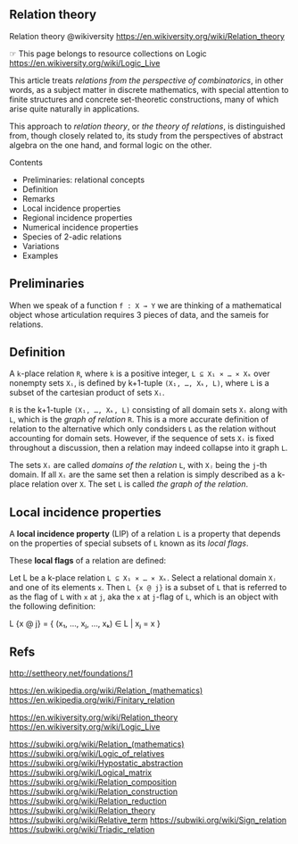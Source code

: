 ## Relation theory

Relation theory @wikiversity
https://en.wikiversity.org/wiki/Relation_theory

☞ This page belongs to resource collections on Logic
  https://en.wikiversity.org/wiki/Logic_Live


This article treats *relations from the perspective of combinatorics*, in other words, as a subject matter in discrete mathematics, with special attention to finite structures and concrete set-theoretic constructions, many of which arise quite naturally in applications.

This approach to *relation theory*, or *the theory of relations*, is distinguished from, though closely related to, its study from the perspectives of abstract algebra on the one hand, and formal logic on the other.

Contents
- Preliminaries: relational concepts
- Definition
- Remarks
- Local incidence properties
- Regional incidence properties
- Numerical incidence properties
- Species of 2-adic relations
- Variations
- Examples

## Preliminaries

When we speak of a function `f : X → Y` we are thinking of a mathematical object whose articulation requires 3 pieces of data, and the sameis for relations.

## Definition

A `k`-place relation `R`, where `k` is a positive integer, `L ⊆ X₁ ⨯ … ⨯ Xₖ` over nonempty sets `Xᵢ`, is defined by k+1-tuple `(X₁, …, Xₖ, L)`, where `L` is a subset of the cartesian product of sets `Xᵢ`.

`R` is the k+1-tuple `(X₁, …, Xₖ, L)` consisting of all domain sets `Xᵢ` along with `L`, which is the *graph of relation* `R`. This is a more accurate definition of relation to the alternative which only condsiders `L` as the relation without accounting for domain sets. However, if the sequence of sets `Xᵢ` is fixed throughout a discussion, then a relation may indeed collapse into it graph `L`.

The sets `Xᵢ` are called *domains of the relation* `L`, with `Xⱼ` being the `j`-th domain. If all `Xᵢ` are the same set then a relation is simply described as a k-place relation over `X`. The set `L` is called *the graph of the relation*.

## Local incidence properties

A **local incidence property** (LIP) of a relation `L` is a property that depends on the properties of special subsets of `L` known as its *local flags*.

These **local flags** of a relation are defined:

Let L be a k-place relation `L ⊆ X₁ ⨯ … ⨯ Xₖ`. 
Select a relational domain `Xⱼ` and one of its elements `x`. 
Then `L {x @ j}` is a subset of `L` that is referred to as the flag of `L` with `x` at `j`, aka the `x` at `j`-flag of `L`, which is an object with the following definition:

L {x @ j} = { (x₁, …, xⱼ, …, xₖ) ∈ L | xⱼ = x }









































## Refs

http://settheory.net/foundations/1

https://en.wikipedia.org/wiki/Relation_(mathematics)
https://en.wikipedia.org/wiki/Finitary_relation

https://en.wikiversity.org/wiki/Relation_theory
https://en.wikiversity.org/wiki/Logic_Live

https://subwiki.org/wiki/Relation_(mathematics)
https://subwiki.org/wiki/Logic_of_relatives
https://subwiki.org/wiki/Hypostatic_abstraction
https://subwiki.org/wiki/Logical_matrix
https://subwiki.org/wiki/Relation_composition
https://subwiki.org/wiki/Relation_construction
https://subwiki.org/wiki/Relation_reduction
https://subwiki.org/wiki/Relation_theory
https://subwiki.org/wiki/Relative_term
https://subwiki.org/wiki/Sign_relation
https://subwiki.org/wiki/Triadic_relation
